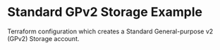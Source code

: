 # Standard GPv2 Storage Example

Terraform configuration which creates a Standard General-purpose v2 (GPv2) Storage account.
